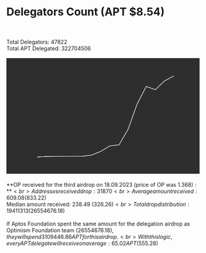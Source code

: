 # Delegators Count (APT $8.54)<br><br>
Total Delegators: 47822<br>
Total APT Delegated: 322704506<br><br>
![Delegators Plot](delegators_plot.png)<br><br>
**OP received for the third airdrop on 18.09.2023 (price of OP was $1.368):**<br>
Addresses received drop: 31870<br>
Average amount received: 609.08 ($833.22)<br>
Median amount received: 238.49 ($326.26)<br>
Total drop distribution: 19411313 ($26554676.18)<br><br>
If Aptos Foundation spent the same amount for the delegation airdrop as Optimism Foundation team ($26554676.18),they will spend 3109446.86 APT for this airdrop.<br>
With this logic, every APT delegate will receive on average: 65.02 APT ($555.28)<br>
